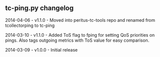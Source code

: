 tc-ping.py changelog
---------------------------
2014-04-06 - v1.1.0 - Moved into peritus-tc-tools repo and renamed from tcollectorping to tc-ping

2014-03-10 - v1.1.0 - Added ToS flag to fping for setting QoS priorities on pings. 
                      Also tags outgoing metrics with ToS value for easy comparison.

2014-03-09 - v1.0.0 - Initial release
